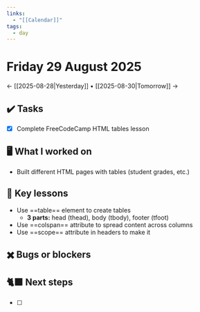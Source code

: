 ```yaml
---
links:
  - "[[Calendar]]"
tags:
  - day
---
```

# Friday 29 August 2025

← [[2025-08-28|Yesterday]] • [[2025-08-30|Tomorrow]] →

## ✔️ Tasks

- [x] Complete FreeCodeCamp HTML tables lesson

## 🖥️ What I worked on

- Built different HTML pages with tables (student grades, etc.)

## 📓 Key lessons

- Use ==table== element to create tables
	- **3 parts:** head (thead), body (tbody), footer (tfoot)
- Use ==colspan== attribute to spread content across columns
- Use ==scope== attribute in headers to make it

## ✖️ Bugs or blockers



## 🐈‍⬛ Next steps

- [ ] 